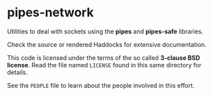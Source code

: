 # pipes-network

Utilities to deal with sockets using the **pipes** and **pipes-safe**
libraries.

Check the source or rendered Haddocks for extensive documentation.

This code is licensed under the terms of the so called **3-clause BSD
license**. Read the file named ``LICENSE`` found in this same directory
for details.

See the ``PEOPLE`` file to learn about the people involved in this
effort.
